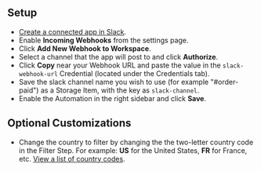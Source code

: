 ## Setup

- [Create a connected app in Slack](https://api.slack.com/apps/new).
- Enable **Incoming Webhooks** from the settings page.
- Click **Add New Webhook to Workspace**.
- Select a channel that the app will post to and click **Authorize**.
- Click **Copy** near your Webhook URL and paste the value in the `slack-webhook-url` Credential (located under the Credentials tab).
- Save the slack channel name you wish to use (for example "#order-paid") as a Storage Item, with the key as `slack-channel`.
- Enable the Automation in the right sidebar and click **Save**.

## Optional Customizations

- Change the country to filter by changing the the two-letter country code in the Filter Step. For example: **US** for the United States, **FR** for France, etc. [View a list of country codes](https://en.wikipedia.org/wiki/ISO_3166-1_alpha-2#Current_codes).
